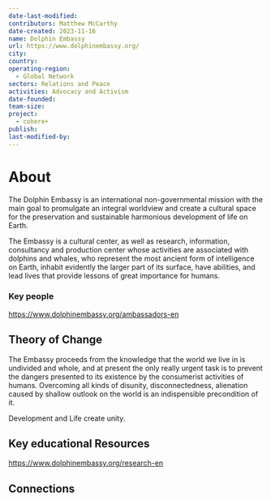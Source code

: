 ```yaml
---
date-last-modified: 
contributors: Matthew McCarthy
date-created: 2023-11-16
name: Dolphin Embassy
url: https://www.dolphinembassy.org/
city: 
country: 
operating-region:
  - Global Network
sectors: Relations and Peace
activities: Advocacy and Activism
date-founded: 
team-size: 
project:
  - cohere+
publish: 
last-modified-by:
---
```


# About 

The Dolphin Embassy is an international non-governmental mission with the main goal to promulgate an integral worldview and create a cultural space for the preservation and sustainable harmonious development of life on Earth.

The Embassy is a cultural center, as well as research, information, consultancy and production center whose activities are associated with dolphins and whales, who represent the most ancient form of intelligence on Earth, inhabit evidently the larger part of its surface, have abilities, and lead lives that provide lessons of great importance for humans.

### Key people 

https://www.dolphinembassy.org/ambassadors-en
## Theory of Change 

The Embassy proceeds from the knowledge that the world we live in is undivided and whole, and at present the only really urgent task is to prevent the dangers presented to its existence by the consumerist activities of humans. Overcoming all kinds of disunity, disconnectedness, alienation caused by shallow outlook on the world is an indispensible precondition of it.

Development and Life create unity.

## Key educational Resources 

https://www.dolphinembassy.org/research-en
## Connections 


